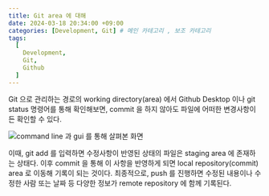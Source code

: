 ```yaml
---
title: Git area 에 대해
date: 2024-03-18 20:34:00 +09:00
categories: [Development, Git] # 메인 카테고리 , 보조 카테고리
tags:
  [
    Development,
    Git,
    Github
  ]
---
```


Git 으로 관리하는 경로의 working directory(area) 에서
Github Desktop 이나 git status 명령어를 통해 확인해보면,
commit 을 하지 않아도 파일에 어떠한 변경사항이든 확인할 수 있다.  

<img src="https://kybaq.github.io/assets/img/posts/2024-03-18-Git-area-1.png" alt="command line 과 gui 를 통해 살펴본 화면">

이때, git add 를 입력하면
수정사항이 반영된 상태의 파일은 staging area 에 존재하는 상태다.
이후 commit 을 통해 이 사항을 반영하게 되면 local repository(commit) area 로 이동해 기록이 되는 것이다. 최종적으로, push 를 진행하면 수정된 내용이나 수정한 사람 또는 날짜 등 다양한 정보가 remote repository 에 함께 기록된다.
